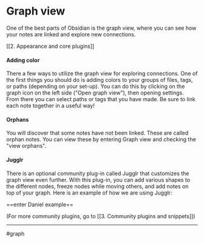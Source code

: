 # Graph view
One of the best parts of Obsidian is the graph view, where you can see how your notes are linked and explore new connections. 

[[2. Appearance and core plugins]]

#### Adding color
There a few ways to utilize the graph view for exploring connections. One of the first things you should do is adding colors to your groups of files, tags, or paths (depending on your set-up). You can do this by clicking on the graph icon on the left side ("Open graph view"), then opening settings. From there you can select paths or tags that you have made. Be sure to link each note together in a useful way!

#### Orphans
You will discover that some notes have not been linked. These are called orphan notes. You can view these by entering Graph view and checking the "view orphans".


#### Jugglr
There is an optional community plug-in called Jugglr that customizes the graph view even further. With this plug-in, you can add various shapes to the different nodes, freeze nodes while moving others, and add notes on top of your graph. Here is an example of how we are using Jugglr:

==enter Daniel example==

(For more community plugins, go to [[3. Community plugins and snippets]])


---
#graph